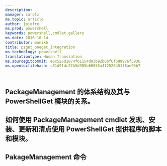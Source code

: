 ```yaml
---
description: 
manager: carolz
ms.topic: article
author: jpjofre
ms.prod: powershell
keywords: powershell,cmdlet,gallery
ms.date: 2016-10-14
contributor: manikb
title: psget_oneget_integration
ms.technology: powershell
translationtype: Human Translation
ms.sourcegitcommit: e6c526d1074f61154d03b92b6bf6f599976f5936
ms.openlocfilehash: c81d91dc27b5d985b60655a412526451f8ae96b7

---
```


## PackageManagement 的体系结构及其与 PowerShellGet 模块的关系。

## 如何使用 PackageManagement cmdlet 发现、安装、更新和清点使用 PowerShellGet 提供程序的脚本和模块。

## PakageManagement 命令




<!--HONumber=Oct16_HO2-->


